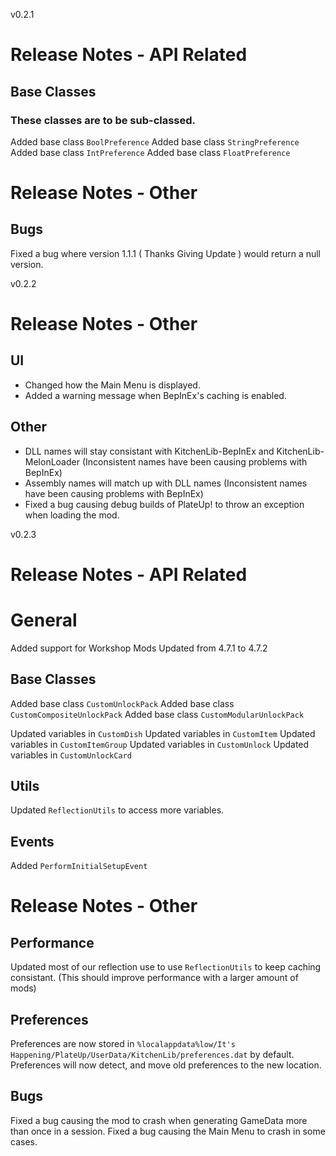 v0.2.1

# Release Notes - API Related

## Base Classes
### These classes are to be sub-classed.

Added base class `BoolPreference`
Added base class `StringPreference`
Added base class `IntPreference`
Added base class `FloatPreference`

# Release Notes - Other

## Bugs

Fixed a bug where version 1.1.1 ( Thanks Giving Update ) would return a null version.

v0.2.2

# Release Notes - Other

## UI

- Changed how the Main Menu is displayed.
- Added a warning message when BepInEx's caching is enabled.

## Other

- DLL names will stay consistant with KitchenLib-BepInEx and KitchenLib-MelonLoader (Inconsistent names have been causing problems with BepInEx)
- Assembly names will match up with DLL names (Inconsistent names have been causing problems with BepInEx)
- Fixed a bug causing debug builds of PlateUp! to throw an exception when loading the mod.

v0.2.3

# Release Notes - API Related

# General

Added support for Workshop Mods
Updated from 4.7.1 to 4.7.2

## Base Classes

Added base class `CustomUnlockPack`
Added base class `CustomCompositeUnlockPack`
Added base class `CustomModularUnlockPack`

Updated variables in `CustomDish`
Updated variables in `CustomItem`
Updated variables in `CustomItemGroup`
Updated variables in `CustomUnlock`
Updated variables in `CustomUnlockCard`

## Utils

Updated `ReflectionUtils` to access more variables.

## Events

Added `PerformInitialSetupEvent`

# Release Notes - Other

## Performance

Updated most of our reflection use to use `ReflectionUtils` to keep caching consistant. (This should improve performance with a larger amount of mods)

## Preferences

Preferences are now stored in `%localappdata%low/It's Happening/PlateUp/UserData/KitchenLib/preferences.dat` by default.
Preferences will now detect, and move old preferences to the new location.

## Bugs

Fixed a bug causing the mod to crash when generating GameData more than once in a session.
Fixed a bug causing the Main Menu to crash in some cases.